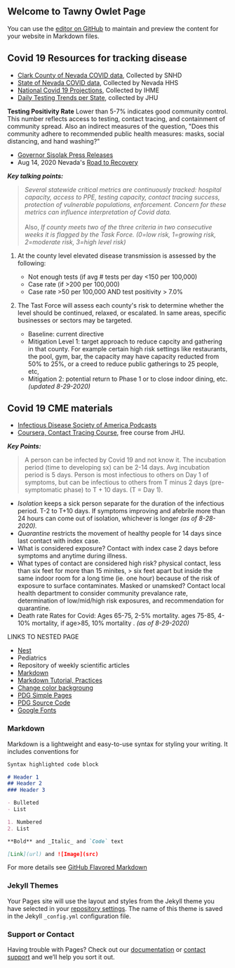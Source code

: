 ## Welcome to Tawny Owlet Page

You can use the [editor on GitHub](https://github.com/tawnyowlet/main/edit/gh-pages/index.md) to maintain and preview the content for your website in Markdown files.
## Covid 19 Resources for tracking disease
- [Clark County of Nevada COVID data](https://www.southernnevadahealthdistrict.org/coronavirus#cases), Collected by SNHD
- [State of Nevada COVID data](https://app.powerbigov.us/view?r=eyJrIjoiMjA2ZThiOWUtM2FlNS00MGY5LWFmYjUtNmQwNTQ3Nzg5N2I2IiwidCI6ImU0YTM0MGU2LWI4OWUtNGU2OC04ZWFhLTE1NDRkMjcwMzk4MCJ9), Collected by Nevada HHS
- [National Covid 19 Projections](https://covid19.healthdata.org/united-states-of-america), Collected by IHME
- [Daily Testing Trends per State](https://coronavirus.jhu.edu/testing/individual-states?fbclid=IwAR02lG-1TMD6qsQ8zJ1-sMgdR-NbrN5K2R80Few3Wpe1M3Hz7TsndHTLBeoWhenever), collected by JHU

**Testing Positivity Rate**  Lower than 5-7% indicates good community control.  This number reflects access to testing, contact tracing, and containment of community spread. Also an indirect measures of the question, "Does this community adhere to recommended public health measures: masks, social distancing, and hand washing?"
- [Governor Sisolak Press Releases](https://nvhealthresponse.nv.gov/news-resources/press-releases/)    
- Aug 14, 2020 Nevada's [Road to Recovery](https://nvhealthresponse.nv.gov/wp-content/uploads/2020/08/Road-to-Recovery.pdf)

***Key talking points:***
>*Several statewide critical metrics are continuously tracked: hospital capacity, access to PPE, testing capacity, contact tracing success, protection of vulnerable populations, enforcement.  Concern for these metrics can influence interpretation of Covid data.*<br>  
Also,
>*If county meets two of the three criteria in two consecutive weeks it is flagged by the Task Force. (0=low risk, 1=growing risk, 2=moderate risk, 3=high level risk)*<br> 

1. At the county level elevated disease transmission is assessed by the following: 
   * Not enough tests (if avg # tests per day <150 per 100,000)
   * Case rate (if >200 per 100,000)
   * Case rate >50 per 100,000 AND test positivity > 7.0%
      
2. The Tast Force will assess each county's risk to determine whether the level should be continued, relaxed, or escalated.  In same areas, specific businesses or sectors may be targeted.
   * Baseline: current directive
   * Mitigation Level 1: target approach to reduce capcity and gathering in that county.  For example certain high risk settings like restaurants, the pool, gym, bar, the capacity may have capacity reducted from 50% to 25%, or a creed to reduce public gatherings to 25 people, etc, 
   * Mitigation 2: potential return to Phase 1 or to close indoor dining, etc.  *(updated 8-29-2020)*
   
## Covid 19 CME materials
- [Infectious Disease Society of America Podcasts](https://www.idsociety.org/Podcasts/)
- [Coursera, Contact Tracing Course](https://www.coursera.org/learn/covid-19-contact-tracing), free course from JHU. 

***Key Points:***
> A person can be infected by Covid 19 and not know it.  The incubation period (time to developing sx) can be 2-14 days.  Avg incubation period is 5 days.  Person is most infectious to others on Day 1 of symptoms, but can be infectious to others from T minus 2 days (pre-symptomatic phase) to T + 10 days. (T = Day 1).  <br>

   * _Isolation_ keeps a sick person separate for the duration of the infectious period.  T-2 to T+10 days.  If symptoms improving and afebrile more than 24 hours can come out of isolation, whichever is longer *(as of 8-28-2020).*  
   * _Quarantine_ restricts the movement of healthy people for 14 days since last contact with index case.  
   * What is considered exposure?  Contact with index case 2 days before symptoms and anytime during illness.  
   * What types of contact are considered high risk? physical contact, less than six feet for more than 15 minites, > six feet apart but inside the same indoor room for a long time (ie. one hour) because of the risk of exposure to surface contaminates.  Masked or unamsked? Contact local health department to consider community prevalance rate, determination of low/mid/high risk exposures, and recommendation for quarantine.  
   * Death rate Rates for Covid: Ages 65-75, 2-5% mortality.  ages 75-85, 4-10% mortality, if age>85, 10% mortality . *(as of 8-29-2020)*

LINKS TO NESTED PAGE
- [Nest](https://tawnyowlet.github.io/nest/index.html)
- Pediatrics
- Repository of weekly scientific articles
- [Markdown](https://github.com/tchapi/markdown-cheatsheet)
- [Markdown Tutorial, Practices](https://www.markdowntutorial.com/)
- [Change color backgroung](https://www.cross-validated.com/Personal-website-with-Minimal-Mistakes-Jekyll-Theme-HOWTO-Part-II/)
- [PDG Simple Pages](https://pdg137.github.io/simple-pages/pages/example/?fbclid=IwAR3cimBq6KdUihmAzqIduCS_XNQHvOxlJWmo3qQvQUdlzTnWvJYQDrRu930)
- [PDG Source Code](https://raw.githubusercontent.com/pdg137/simple-pages/master/pages/example/index.md?fbclid=IwAR3cimBq6KdUihmAzqIduCS_XNQHvOxlJWmo3qQvQUdlzTnWvJYQDrRu930)
- [Google Fonts](https://fonts.google.com/?fbclid=IwAR03Hliez3TxH85mCT2DZQgMc3owx1pGTS51wnBkIPZLp0bgTDlRAERFWQU)

### Markdown

Markdown is a lightweight and easy-to-use syntax for styling your writing. It includes conventions for

```markdown
Syntax highlighted code block

# Header 1
## Header 2
### Header 3

- Bulleted
- List

1. Numbered
2. List

**Bold** and _Italic_ and `Code` text

[Link](url) and ![Image](src)
``` 

For more details see [GitHub Flavored Markdown](https://guides.github.com/features/mastering-markdown/)

### Jekyll Themes

Your Pages site will use the layout and styles from the Jekyll theme you have selected in your [repository settings](https://github.com/tawnyowlet/main/settings). The name of this theme is saved in the Jekyll `_config.yml` configuration file.

### Support or Contact

Having trouble with Pages? Check out our [documentation](https://docs.github.com/categories/github-pages-basics/) or [contact support](https://github.com/contact) and we’ll help you sort it out.
